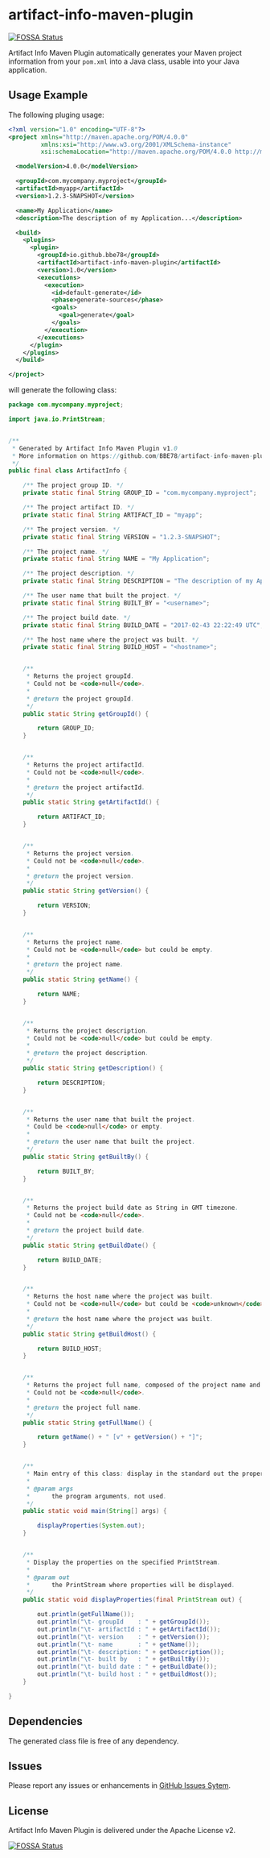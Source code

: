 # artifact-info-maven-plugin
[![FOSSA Status](https://app.fossa.com/api/projects/git%2Bgithub.com%2FBBE78%2Fartifact-info-maven-plugin.svg?type=shield)](https://app.fossa.com/projects/git%2Bgithub.com%2FBBE78%2Fartifact-info-maven-plugin?ref=badge_shield)

Artifact Info Maven Plugin automatically generates your Maven project information from your `pom.xml` into a Java class, usable into your Java application.

## Usage Example
The following pluging usage:
``` xml
<?xml version="1.0" encoding="UTF-8"?>
<project xmlns="http://maven.apache.org/POM/4.0.0"
         xmlns:xsi="http://www.w3.org/2001/XMLSchema-instance"
         xsi:schemaLocation="http://maven.apache.org/POM/4.0.0 http://maven.apache.org/xsd/maven-4.0.0.xsd">

  <modelVersion>4.0.0</modelVersion>

  <groupId>com.mycompany.myproject</groupId>
  <artifactId>myapp</artifactId>
  <version>1.2.3-SNAPSHOT</version>

  <name>My Application</name>
  <description>The description of my Application...</description>

  <build>
    <plugins>
      <plugin>
        <groupId>io.github.bbe78</groupId>
        <artifactId>artifact-info-maven-plugin</artifactId>
        <version>1.0</version>
        <executions>
          <execution>
            <id>default-generate</id>
            <phase>generate-sources</phase>
            <goals>
              <goal>generate</goal>
            </goals>
          </execution>
        </executions>
      </plugin>
    </plugins>
  </build>

</project>
```

will generate the following class:
```java
package com.mycompany.myproject;

import java.io.PrintStream;


/**
 * Generated by Artifact Info Maven Plugin v1.0
 * More information on https://github.com/BBE78/artifact-info-maven-plugin
 */
public final class ArtifactInfo {

    /** The project group ID. */
    private static final String GROUP_ID = "com.mycompany.myproject";

    /** The project artifact ID. */
    private static final String ARTIFACT_ID = "myapp";

    /** The project version. */
    private static final String VERSION = "1.2.3-SNAPSHOT";

    /** The project name. */
    private static final String NAME = "My Application";

    /** The project description. */
    private static final String DESCRIPTION = "The description of my Application...";

    /** The user name that built the project. */
    private static final String BUILT_BY = "<username>";

    /** The project build date. */
    private static final String BUILD_DATE = "2017-02-43 22:22:49 UTC";

    /** The host name where the project was built. */
    private static final String BUILD_HOST = "<hostname>";


    /**
     * Returns the project groupId.
     * Could not be <code>null</code>.
     *
     * @return the project groupId.
     */
    public static String getGroupId() {

        return GROUP_ID;
    }


    /**
     * Returns the project artifactId.
     * Could not be <code>null</code>.
     *
     * @return the project artifactId.
     */
    public static String getArtifactId() {

        return ARTIFACT_ID;
    }


    /**
     * Returns the project version.
     * Could not be <code>null</code>.
     *
     * @return the project version.
     */
    public static String getVersion() {

        return VERSION;
    }


    /**
     * Returns the project name.
     * Could not be <code>null</code> but could be empty.
     *
     * @return the project name.
     */
    public static String getName() {

        return NAME;
    }


    /**
     * Returns the project description.
     * Could not be <code>null</code> but could be empty.
     *
     * @return the project description.
     */
    public static String getDescription() {

        return DESCRIPTION;
    }


    /**
     * Returns the user name that built the project.
     * Could be <code>null</code> or empty.
     *
     * @return the user name that built the project.
     */
    public static String getBuiltBy() {

        return BUILT_BY;
    }


    /**
     * Returns the project build date as String in GMT timezone.
     * Could not be <code>null</code>.
     *
     * @return the project build date.
     */
    public static String getBuildDate() {

        return BUILD_DATE;
    }


    /**
     * Returns the host name where the project was built.
     * Could not be <code>null</code> but could be <code>unknown</code>.
     *
     * @return the host name where the project was built.
     */
    public static String getBuildHost() {

        return BUILD_HOST;
    }


    /**
     * Returns the project full name, composed of the project name and project version.
     * Could not be <code>null</code>.
     *
     * @return the project full name.
     */
    public static String getFullName() {

        return getName() + " [v" + getVersion() + "]";
    }


    /**
     * Main entry of this class: display in the standard out the properties.
     *
     * @param args
     *      the program arguments, not used.
     */
    public static void main(String[] args) {

        displayProperties(System.out);
    }


    /**
     * Display the properties on the specified PrintStream.
     *
     * @param out
     *      the PrintStream where properties will be displayed.
     */
    public static void displayProperties(final PrintStream out) {

        out.println(getFullName());
        out.println("\t- groupId    : " + getGroupId());
        out.println("\t- artifactId : " + getArtifactId());
        out.println("\t- version    : " + getVersion());
        out.println("\t- name       : " + getName());
        out.println("\t- description: " + getDescription());
        out.println("\t- built by   : " + getBuiltBy());
        out.println("\t- build date : " + getBuildDate());
        out.println("\t- build host : " + getBuildHost());
    }

}
```

## Dependencies
The generated class file is free of any dependency.

## Issues
Please report any issues or enhancements in [GitHub Issues Sytem](https://github.com/BBE78/artifact-info-maven-plugin/issues).

## License
Artifact Info Maven Plugin is delivered under the Apache License v2.


[![FOSSA Status](https://app.fossa.com/api/projects/git%2Bgithub.com%2FBBE78%2Fartifact-info-maven-plugin.svg?type=large)](https://app.fossa.com/projects/git%2Bgithub.com%2FBBE78%2Fartifact-info-maven-plugin?ref=badge_large)